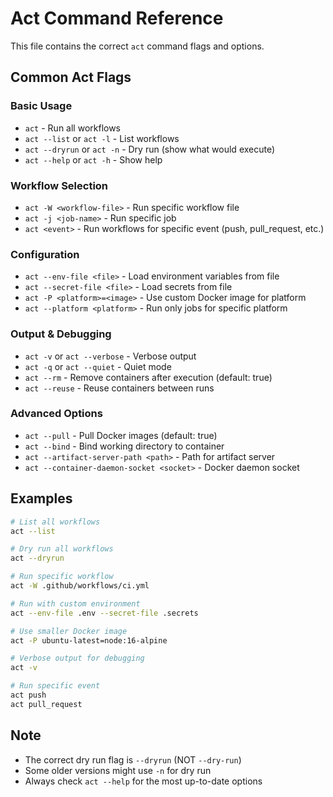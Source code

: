# Act Command Reference

This file contains the correct `act` command flags and options.

## Common Act Flags

### Basic Usage
- `act` - Run all workflows
- `act --list` or `act -l` - List workflows
- `act --dryrun` or `act -n` - Dry run (show what would execute)
- `act --help` or `act -h` - Show help

### Workflow Selection
- `act -W <workflow-file>` - Run specific workflow file
- `act -j <job-name>` - Run specific job
- `act <event>` - Run workflows for specific event (push, pull_request, etc.)

### Configuration
- `act --env-file <file>` - Load environment variables from file
- `act --secret-file <file>` - Load secrets from file
- `act -P <platform>=<image>` - Use custom Docker image for platform
- `act --platform <platform>` - Run only jobs for specific platform

### Output & Debugging
- `act -v` or `act --verbose` - Verbose output
- `act -q` or `act --quiet` - Quiet mode
- `act --rm` - Remove containers after execution (default: true)
- `act --reuse` - Reuse containers between runs

### Advanced Options
- `act --pull` - Pull Docker images (default: true)
- `act --bind` - Bind working directory to container
- `act --artifact-server-path <path>` - Path for artifact server
- `act --container-daemon-socket <socket>` - Docker daemon socket

## Examples

```bash
# List all workflows
act --list

# Dry run all workflows
act --dryrun

# Run specific workflow
act -W .github/workflows/ci.yml

# Run with custom environment
act --env-file .env --secret-file .secrets

# Use smaller Docker image
act -P ubuntu-latest=node:16-alpine

# Verbose output for debugging
act -v

# Run specific event
act push
act pull_request
```

## Note
- The correct dry run flag is `--dryrun` (NOT `--dry-run`)
- Some older versions might use `-n` for dry run
- Always check `act --help` for the most up-to-date options
